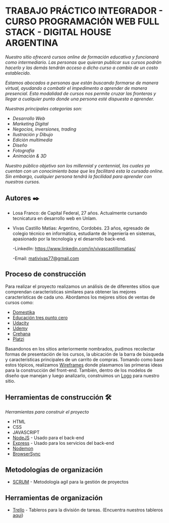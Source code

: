 # TRABAJO PRÁCTICO INTEGRADOR - CURSO PROGRAMACIÓN WEB FULL STACK - DIGITAL HOUSE ARGENTINA

_Nuestro sitio ofrecerá cursos online de formación educativa y funcionará como intermediario. Las personas que quieran publicar sus cursos podrán hacerlo y las demás tendrán acceso a dicho curso a cambio de un costo establecido._

_Estamos abocados a personas que están buscando formarse de manera virtual, ayudando a combatir  el impedimento a aprender de manera presencial. Esta modalidad de cursos nos permite cruzar las fronteras y llegar a cualquier punto donde una persona esté dispuesta a aprender._

_Nuestras principales categorías son:_
- _Desarrollo Web_
- _Marketing Digital_
- _Negocios, inversiones, trading_
- _Ilustración y Dibujo_
- _Edición multimedia_
- _Diseño_
- _Fotografía_
- _Animación & 3D_

_Nuestro público objetivo son los millennial y centennial, los cuales ya cuentan con un conocimiento base que les facilitará esta la cursada online. Sin embargo, cualquier persona tendrá la facilidad para aprender con nuestros cursos._


## Autores ✒️

- Losa Franco: de Capital Federal, 27 años. Actualmente cursando tecnicatura en desarrollo web en Unlam.

- Vivas Castillo Matías: Argentino, Cordobés. 23 años, egresado de colegio técnico en informática, estudiante de Ingeniería en sistemas, apasionado por la tecnología y el desarrollo back-end.

    -LinkedIn: https://www.linkedin.com/in/vivascastillomatias/

    -Email: mativivas77@gmail.com

## Proceso de construcción

Para realizar el proyecto realizamos un análisis de de diferentes sitios que comprendan características similares para obtener las mejores características de cada uno.
Abordamos los mejores sitios de ventas de cursos como:
* [Domestika](https://www.domestika.org/)
* [Educación tres punto cero](https://www.educaciontrespuntocero.com/cursos-online/)
* [Udacity](https://www.udacity.com/)
* [Udemy](https://www.udemy.com/)
* [Crehana](https://www.crehana.com/ar/)
* [Platzi](https://platzi.com/)

Basandonos en los sitios anteriormente nombrados, pudimos recolectar formas de presentación de los cursos, la ubicación de la barra de búsqueda y características principales de un carrito de compras. Tomando como base estos tópicos, realizamos [Wireframes](https://github.com/ikx94/grupo_3_cursitos/tree/master/wireframes) donde plasmamos las primeras ideas para la construcción del front-end.
También, dentro de los modelos de diseño que manejan y luego analizarlo, construimos un [Logo](https://github.com/ikx94/grupo_3_cursitos/tree/master/design) para nuestro sitio.


## Herramientas de construcción 🛠️

_Herramientas para construir el proyecto_

* HTML
* CSS
* JAVASCRIPT
* [NodeJS](http://www.dropwizard.io/1.0.2/docs/) - Usado para el back-end
* [Express](https://maven.apache.org/) - Usado para los servicios del back-end
* [Nodemon](https://github.blog/2020-04-15-npm-has-joined-github/)
* [BrowserSync](https://www.browsersync.io/)

## Metodologías de organización

* [SCRUM](https://www.scrumguides.org/) - Metodología agil para la gestión de proyectos

## Herramientas de organización

* [Trello](https://www.scrumguides.org/) - Tableros para la división de tareas. (Encuentra nuestros tableros [aqui](https://trello.com/dhtpintegrador))


